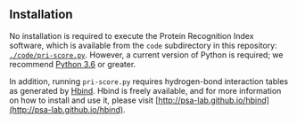 ## Installation

No installation is required to execute the Protein Recognition Index software, which is available from the `code` subdirectory in this repository: [`./code/pri-score.py`](https://github.com/rasbt/protein-recognition-index/blob/master/code/pri-score.py). However, a current version of Python is required; we recommend [Python 3.6](https://www.python.org/downloads/release/python-360/) or greater.

In addition, running `pri-score.py` requires hydrogen-bond interaction tables as generated by [Hbind](http://psa-lab.github.io/hbind). Hbind is freely available, and for more information on how to install and use it, please visit [http://psa-lab.github.io/hbind](http://psa-lab.github.io/hbind).